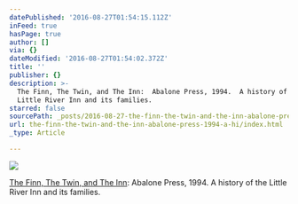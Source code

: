 ```yaml
---
datePublished: '2016-08-27T01:54:15.112Z'
inFeed: true
hasPage: true
author: []
via: {}
dateModified: '2016-08-27T01:54:02.372Z'
title: ''
publisher: {}
description: >-
  The Finn, The Twin, and The Inn:  Abalone Press, 1994.  A history of the
  Little River Inn and its families.
starred: false
sourcePath: _posts/2016-08-27-the-finn-the-twin-and-the-inn-abalone-press-1994-a-hi.md
url: the-finn-the-twin-and-the-inn-abalone-press-1994-a-hi/index.html
_type: Article

---
```

![](https://the-grid-user-content.s3-us-west-2.amazonaws.com/b2adfe6d-d3d4-4124-b933-c8f29f211ca8.jpg)

[The Finn, The Twin, and The Inn][0]: Abalone Press, 1994\. A history of the Little River Inn and its families.

[0]: https://www.amazon.com/Finn-twin-inn-history-families/dp/B0006QO0M2/ref=melmckinney "The Finn, The Twin, and The Inn"